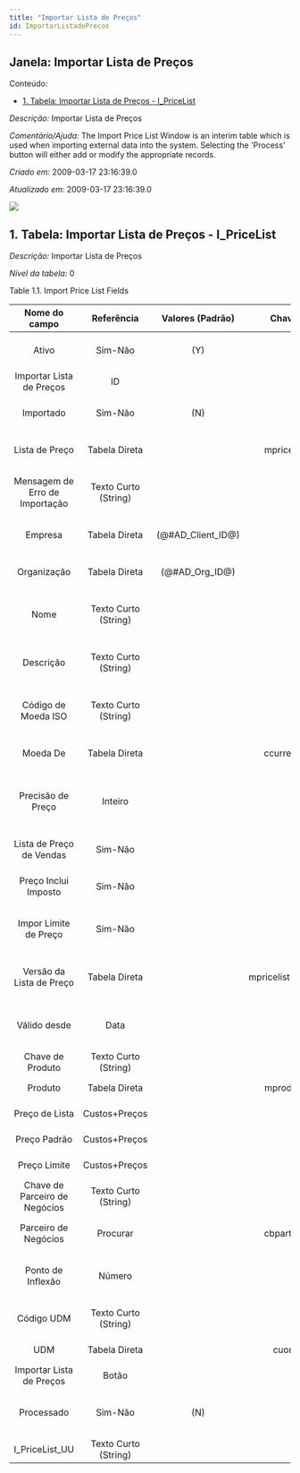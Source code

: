 ```yaml
---
title: "Importar Lista de Preços"
id: ImportarListadePrecos
---
```

<div id="d116552e1" class="section chapter">

<div class="titlepage">

<div>

<div>

## Janela: Importar Lista de Preços

</div>

</div>

</div>

<div class="toc">

<div class="toc-title">

Conteúdo:

</div>

  - <span class="section">[1. Tabela: Importar Lista de Preços -
    I\_PriceList](#d116552e23)</span>

</div>

<span class="emphasis">*Descrição:* </span> Importar Lista de Preços

<span class="emphasis">*Comentário/Ajuda:* </span>The Import Price List
Window is an interim table which is used when importing external data
into the system. Selecting the 'Process' button will either add or
modify the appropriate records.

<span class="emphasis"> *Criado em:* </span>2009-03-17 23:16:39.0

<span class="emphasis">*Atualizado em:* </span>2009-03-17 23:16:39.0

![](/img/manual/ImportarListadePrecos.png)

<div id="d116552e23" class="section section">

<div class="titlepage">

<div>

<div>

## 1. Tabela: Importar Lista de Preços - I\_PriceList

</div>

</div>

</div>

<span class="emphasis">*Descrição:*</span> Importar Lista de Preços

<span class="emphasis">*Nível da tabela:* </span>0

</div>

<div id="d116552e34" class="table">

<div class="table-title">

Table 1.1. Import Price List
Fields

</div>

<div class="table-contents">

|         Nome do campo          |      Referência      |   Valores (Padrão)   |       Chave restritiva        |                Regra de validação                |                  Descrição                   |                                                                                       Comentário/Ajuda                                                                                        |
| :----------------------------: | :------------------: | :------------------: | :---------------------------: | :----------------------------------------------: | :------------------------------------------: | :-------------------------------------------------------------------------------------------------------------------------------------------------------------------------------------------: |
|             Ativo              |       Sim-Não        |         (Y)          |                               |                                                  |      (semelhante ao primeiro relatório)      |                                                                                      (ver o mesmo acima)                                                                                      |
|    Importar Lista de Preços    |          ID          |                      |                               |                                                  |                                              |                                                                                                                                                                                               |
|           Importado            |       Sim-Não        |         (N)          |                               |                                                  |        Has this import been processed        |                                                              The Imported check box indicates if this import has been processed.                                                              |
|         Lista de Preço         |    Tabela Direta     |                      |    mpricelist\_ipricelist     |                                                  |      Unique identifier of a Price List       |                                                  Price Lists are used to determine the pricing, margin and cost of items purchased or sold.                                                   |
| Mensagem de Erro de Importação | Texto Curto (String) |                      |                               |                                                  |    Messages generated from import process    |                                                   The Import Error Message displays any error messages generated during the import process.                                                   |
|            Empresa             |    Tabela Direta     | (@\#AD\_Client\_ID@) |                               |        AD\_Client.AD\_Client\_ID \< \> 0         |      (semelhante ao primeiro relatório)      |                                                                                      (ver o mesmo acima)                                                                                      |
|          Organização           |    Tabela Direta     |  (@\#AD\_Org\_ID@)   |                               | (AD\_Org.IsSummary='N' OR AD\_Org.AD\_Org\_ID=0) |      (semelhante ao primeiro relatório)      |                                                                                      (ver o mesmo acima)                                                                                      |
|              Nome              | Texto Curto (String) |                      |                               |                                                  |    Alphanumeric identifier of the entity     |                         The name of an entity (record) is used as an default search option in addition to the search key. The name is up to 60 characters in length.                          |
|           Descrição            | Texto Curto (String) |                      |                               |                                                  |   Optional short description of the record   |                                                                          A description is limited to 255 characters.                                                                          |
|      Código de Moeda ISO       | Texto Curto (String) |                      |                               |                                                  |  Three letter ISO 4217 Code of the Currency  |                                                                   For details - http://www.unece.org/trade/rec/rec09en.htm                                                                    |
|            Moeda De            |    Tabela Direta     |                      |     ccurrency\_ipricelist     |                                                  |         The Currency for this record         |                                                         Indicates the Currency to be used when processing or reporting on this record                                                         |
|       Precisão de Preço        |       Inteiro        |                      |                               |                                                  | Precision (number of decimals) for the Price | The prices of the price list are rounded to the precision entered. This allows to have prices with below currency precision, e.g. $0.005. Enter the number of decimals or -1 for no rounding. |
|    Lista de Preço de Vendas    |       Sim-Não        |                      |                               |                                                  |          This is a Sales Price List          |                                                  The Sales Price List check box indicates if this price list is used for sales transactions.                                                  |
|      Preço Inclui Imposto      |       Sim-Não        |                      |                               |                                                  |         Tax is included in the price         |                                             The Tax Included checkbox indicates if the prices include tax. This is also known as the gross price.                                             |
|     Impor Limite de Preço      |       Sim-Não        |                      |                               |                                                  |  Do not allow prices below the limit price   |               The Enforce Price Limit check box indicates that prices cannot be below the limit price in Orders and Invoices. This can be overwritten, if the role allows this.               |
|    Versão da Lista de Preço    |    Tabela Direta     |                      | mpricelistversion\_ipricelist |                                                  | Identifies a unique instance of a Price List |                                   Each Price List can have multiple versions. The most common use is to indicate the dates that a Price List is valid for.                                    |
|          Válido desde          |         Data         |                      |                               |                                                  |  Valid from including this date (first day)  |                                                                  The Valid From date indicates the first day of a date range                                                                  |
|        Chave de Produto        | Texto Curto (String) |                      |                               |                                                  |              Key of the Product              |                                                                                                                                                                                               |
|            Produto             |    Tabela Direta     |                      |     mproduct\_ipricelist      |                                                  |            Product, Service, Item            |                                                          Identifies an item which is either purchased or sold in this organization.                                                           |
|         Preço de Lista         |    Custos+Preços     |                      |                               |                                                  |                  List Price                  |                                                              The List Price is the official List Price in the document currency.                                                              |
|          Preço Padrão          |    Custos+Preços     |                      |                               |                                                  |                Standard Price                |                                                  The Standard Price indicates the standard or normal price for a product on this price list                                                   |
|          Preço Limite          |    Custos+Preços     |                      |                               |                                                  |          Lowest price for a product          |                                                  The Price Limit indicates the lowest price for a product stated in the Price List Currency.                                                  |
| Chave de Parceiro de Negócios  | Texto Curto (String) |                      |                               |                                                  |       The Key of the Business Partner        |                                                                                                                                                                                               |
|      Parceiro de Negócios      |       Procurar       |                      |     cbpartner\_ipricelist     |                                                  |        Identifies a Business Partner         |                                        A Business Partner is anyone with whom you transact. This can include Vendor, Customer, Employee or Salesperson                                        |
|       Ponto de Inflexão        |        Número        |                      |                               |                                                  |   Low Value of trade discount break level    |                                                                       Starting Quantity or Amount Value for break level                                                                       |
|           Código UDM           | Texto Curto (String) |                      |                               |                                                  |               UOM EDI X12 Code               |                                             The Unit of Measure Code indicates the EDI X12 Code Data Element 355 (Unit or Basis for Measurement)                                              |
|              UDM               |    Tabela Direta     |                      |       cuom\_ipricelist        |                                                  |               Unit of Measure                |                                                                     The UOM defines a unique non monetary Unit of Measure                                                                     |
|    Importar Lista de Preços    |        Botão         |                      |                               |                                                  |                                              |                                                                                                                                                                                               |
|           Processado           |       Sim-Não        |         (N)          |                               |                                                  |       The document has been processed        |                                                             The Processed checkbox indicates that a document has been processed.                                                              |
|        I\_PriceList\_UU        | Texto Curto (String) |                      |                               |                                                  |                                              |                                                                                                                                                                                               |

</div>

</div>

  

</div>
